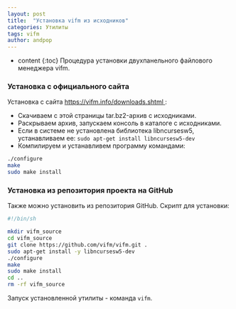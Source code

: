 ```yaml
---
layout: post
title:  "Установка vifm из исходников"
categories: Утилиты
tags: vifm
author: andpop
---
```


* content
{:toc}
Процедура установки двухпанельного файлового менеджера vifm.


### Установка с официального сайта
Установка с сайта [ https://vifm.info/downloads.shtml ](https://vifm.info/downloads.shtml):
* Скачиваем с этой страницы tar.bz2-архив с исходниками.
* Раскрываем архив, запускаем консоль в каталоге с исходниками.
* Если в системе не установлена библиотека libncursesw5, устанавливаем ее: `sudo apt-get install libncursesw5-dev`
* Компилируем и устанавливем программу командами:
``` bash
./configure
make
sudo make install
```

### Установка из репозитория проекта на GitHub
Также можно установить из репозитория GitHub. Скрипт для установки:
```bash
#!/bin/sh

mkdir vifm_source
cd vifm_source
git clone https://github.com/vifm/vifm.git .
sudo apt-get install -y libncursesw5-dev
./configure
make
sudo make install
cd ..
rm -rf vifm_source
```

Запуск установленной утилиты - команда `vifm`.
